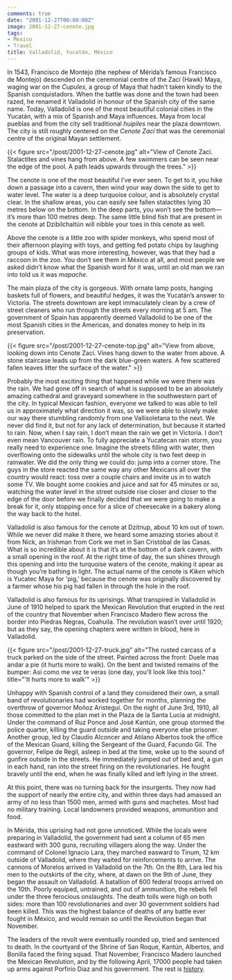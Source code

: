 ```yaml
---
comments: true
date: "2001-12-27T00:00:00Z"
image: 2001-12-27-cenote.jpg
tags:
- Mexico
- Travel
title: Valladolid, Yucatán, México
---
```


In 1543, Francisco de Montejo (the nephew of Mérida’s famous Francisco de
Montejo) descended on the ceremonial centre of the Zací (Hawk) Maya, waging war
on the *Cupules*, a group of Maya that hadn’t taken kindly to the Spanish
conquistadors. When the battle was done and the town had been razed, he renamed
it Valladolid in honour of the Spanish city of the same name.<!--more--> Today,
Valladolid is one of the most beautiful colonial cities in the Yucatán, with a
mix of Spanish and Maya influences. Maya from local pueblas and from the city
sell traditional *huipiles* near the plaza downtown. The city is still roughly
centered on the *Cenote Zací* that was the ceremonial centre of the original
Mayan settlement.

{{< figure src="/post/2001-12-27-cenote.jpg" alt="View of Cenote Zací. Stalactites and vines hang from above. A few swimmers can be seen near the edge of the pool. A path leads upwards through the trees." >}}

The cenote is one of the most beautiful I’ve ever seen. To get to it, you hike
down a passage into a cavern, then wind your way down the side to get to water
level. The water is a deep turquoise colour, and is absolutely crystal clear.
In the shallow areas, you can easily see fallen stalactites lying 30 metres
below on the bottom. In the deep parts, you won’t see the bottom—it’s more than
100 metres deep. The same little blind fish that are present in the cenote at
Dzibilchaltún will nibble your toes in this cenote as well.

Above the cenote is a little zoo with spider monkeys, who spend most of their
afternoon playing with toys, and getting fed potato chips by laughing groups of
kids. What was more interesting, however, was that they had a raccoon in the
zoo. You don’t see them in México at all, and most people we asked didn’t know
what the Spanish word for it was, until an old man we ran into told us it was
*mapache*.

The main plaza of the city is gorgeous. With ornate lamp posts, hanging baskets
full of flowers, and beautiful hedges, it was the Yucatán’s answer to Victoria.
The streets downtown are kept immaculately clean by a crew of street cleaners
who run through the streets every morning at 5 am. The government of Spain has
apparently deemed Valladolid to be one of the most Spanish cities in the
Americas, and donates money to help in its preservation.

{{< figure src="/post/2001-12-27-cenote-top.jpg" alt="View from above, looking down into Cenote Zací. Vines hang down to the water from above. A stone staircase leads up from the dark blue-green waters. A few scattered fallen leaves litter the surface of the water." >}}

Probably the most exciting thing that happened while we were there was the
rain. We had gone off in search of what is supposed to be an absolutely amazing
cathedral and graveyard somewhere in the southwestern part of the city. In
typical Mexican fashion, everyone we talked to was able to tell us in
approximately what direction it was, so we were able to slowly make our way
there stumbling randomly from one Vallisoletana to the next. We never did find
it, but not for any lack of determination, but because it started to rain. Now,
when I say rain, I don’t mean the rain we get in Victoria. I don’t even mean
Vancouver rain. To fully appreciate a Yucatecan rain storm, you really need to
experience one. Imagine the streets filling with water, then overflowing onto
the sidewalks until the whole city is two feet deep in rainwater. We did the
only thing we could do: jump into a corner store. The guys in the store reacted
the same way any other Mexicans all over the country would react: toss over a
couple chairs and invite us in to watch some TV. We bought some cookies and
juice and sat for 45 minutes or so, watching the water level in the street
outside rise closer and closer to the edge of the door before we finally
decided that we were going to make a break for it, only stopping once for a
slice of cheesecake in a bakery along the way back to the hotel.

Valladolid is also famous for the cenote at Dzitnup, about 10 km out of town.
While we never did make it there, we heard some amazing stories about it from
Nick, an Irishman from Cork we met in San Cristóbal de las Casas. What is so
incredible about it is that it’s at the bottom of a dark cavern, with a small
opening in the roof. At the right time of day, the sun shines through this
opening and into the turquoise waters of the cenote, making it apear as though
you’re bathing in light. The actual name of the cenote is *Kiken* which is
Yucatec Maya for 'pig,' because the cenote was originally discovered by a farmer
whose his pig had fallen in through the hole in the roof.

Valladolid is also famous for its uprisings. What transpired in Valladolid in
June of 1910 helped to spark the Mexican Revolution that erupted in the rest of
the country that November when Francisco Madero flew across the border into
Piedras Negras, Coahuila. The revolution wasn’t over until 1920; but as they
say, the opening chapters were written in blood, here in Valladolid.

{{< figure src="/post/2001-12-27-truck.jpg" alt="The rusted carcass of a truck parked on the side of the street. Painted across the front: Duele mas andar a pie (it hurts more to walk). On the bent and twisted remains of the bumper: Asi como me vez te veras (one day, you'll look like this too)." title="'It hurts more to walk'" >}}

Unhappy with Spanish control of a land they considered their own, a small band
of revolutionaries had worked together for months, planning the overthrow of
governor Moñoz Aristegui. On the night of June 3rd, 1910, all those committed
to the plan met in the Plaza de la Santa Lucia at midnight. Under the command
of Ruz Ponce and José Kantún, one group stormed the police quarter, killing the
guard outside and taking everyone else prisoner. Another group, led by Claudio
Alconcer and Atilano Albertos took the office of the Mexican Guard, killing the
Sergeant of the Guard, Facundo Gil. The governor, Felipe de Regil, asleep in
bed at the time, woke up to the sound of gunfire outside in the streets. He
immediately jumped out of bed and, a gun in each hand, ran into the street
firing on the revolutionaries. He fought bravely until the end, when he was
finally killed and left lying in the street.

At this point, there was no turning back for the insurgents. They now had the
support of nearly the entire city, and within three days had amassed an army of
no less than 1500 men, armed with guns and machetes. Most had no military
training. Local landowners provided weapons, ammunition and food.

In Mérida, this uprising had not gone unnoticed. While the locals were
preparing in Valladolid, the government had sent a column of 65 men eastward
with 300 guns, recruiting villagers along the way. Under the command of Colonel
Ignacio Lara, they marched easward to Tinum, 12 km outside of Valladolid, where
they waited for reinforcements to arrive. The cannons of Morelos arrived in
Valladolid on the 7th. On the 8th, Lara led his men to the outskirts of the
city, where, at dawn on the 9th of June, they began the assault on Valladolid.
A batallion of 600 federal troops arrived on the 10th. Poorly equiped,
untrained, and out of ammunition, the rebels fell under the three ferocious
onslaughts. The death tolls were high on both sides: more than 100
revolutionaries and over 30 government soldiers had been killed. This was the
highest balance of deaths of any battle ever fought in México, and would remain
so until the Revolution began that November.

The leaders of the revolt were eventually rounded up, tried and sentenced to
death. In the courtyard of the Shrine of San Roque, Kantún, Albertos, and
Bonilla faced the firing squad. That November, Francisco Madero launched the
Mexican Revolution, and by the following April, 17000 people had taken up arms
against Porfirio Diaz and his government. The rest is [history][history].

[history]: http://history.acusd.edu/gen/projects/border/page01.html
